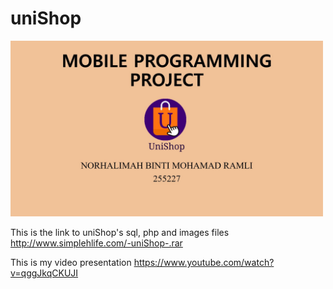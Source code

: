 # uniShop

<img src="https://github.com/SilentHlive/uniShop/blob/master/thumbnail%20project.jpg" width="500px">


This is the link to uniShop's sql, php and images files 
http://www.simplehlife.com/-uniShop-.rar

This is my video presentation
https://www.youtube.com/watch?v=qggJkqCKUJI
